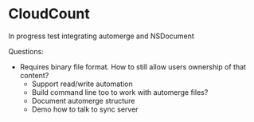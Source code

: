 # CloudCount

In progress test integrating automerge and NSDocument

Questions:

- Requires binary file format. How to still allow users ownership of that content?
    - Support read/write automation
    - Build command line too to work with automerge files?
    - Document automerge structure
    - Demo how to talk to sync server

